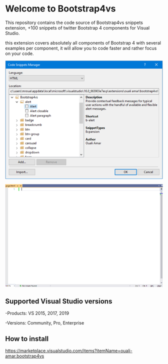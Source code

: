 # Welcome to Bootstrap4vs
This repository contains the code source of Bootstrap4vs snippets extension, +100 snippets of twitter Bootstrap 4 components for Visual Studio.

this extension covers absolutely all components of Bootstrap 4 with several examples per component, it will allow you to code faster and rather focus on your code.

![Preview](https://github.com/oufly/Bootstrap4vs/raw/master/Bootstrap4vs/preview.png)

![Demo](https://github.com/oufly/Bootstrap4vs/blob/master/Demo.gif)

## Supported Visual Studio versions

 -Products: VS 2015, 2017, 2019
 
 -Versions: Community, Pro, Enterprise
  
## How to install
https://marketplace.visualstudio.com/items?itemName=ouali-amar.bootstrap4vs
